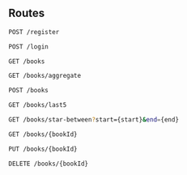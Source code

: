 ## Routes

```bash
POST /register
```
```bash
POST /login
```
```bash
GET /books
```
```bash
GET /books/aggregate
```
```bash
POST /books
```
```bash
GET /books/last5
```
```bash
GET /books/star-between?start={start}&end={end}
```
```bash
GET /books/{bookId}
```
```bash
PUT /books/{bookId}
```
```bash
DELETE /books/{bookId}
```

